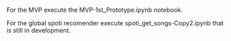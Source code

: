 For the MVP execute the MVP-1st_Prototype.ipynb notebook.

For the global spoti recomender execute spoti_get_songs-Copy2.ipynb that is still in development.
